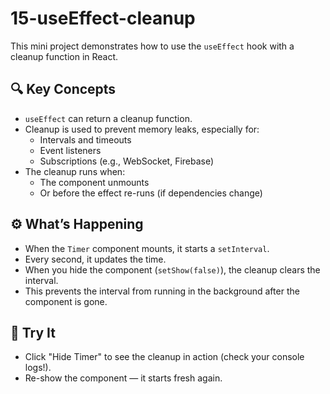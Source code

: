 # 15-useEffect-cleanup

This mini project demonstrates how to use the `useEffect` hook with a cleanup function in React.

## 🔍 Key Concepts

- `useEffect` can return a cleanup function.
- Cleanup is used to prevent memory leaks, especially for:
  - Intervals and timeouts
  - Event listeners
  - Subscriptions (e.g., WebSocket, Firebase)
- The cleanup runs when:
  - The component unmounts
  - Or before the effect re-runs (if dependencies change)

## ⚙️ What’s Happening

- When the `Timer` component mounts, it starts a `setInterval`.
- Every second, it updates the time.
- When you hide the component (`setShow(false)`), the cleanup clears the interval.
- This prevents the interval from running in the background after the component is gone.

## 🚀 Try It

- Click "Hide Timer" to see the cleanup in action (check your console logs!).
- Re-show the component — it starts fresh again.
